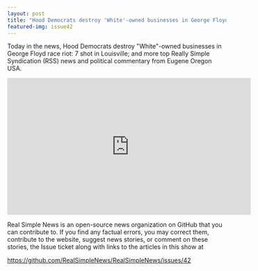```yaml
---
layout: post
title: "Hood Democrats destroy 'White'-owned businesses in George Floyd race riot: 7 shot in Louisville"
featured-img: issue42
---
```


Today in the news, Hood Democrats destroy "White"-owned businesses in George Floyd race riot: 7 shot in Louisville; and more top Really Simple Syndication (RSS) news and political commentary from Eugene Oregon USA.

<iframe width="560" height="315" src="https://www.youtube.com/embed/9kSk2jQW4EM" frameborder="0" allow="accelerometer; autoplay; encrypted-media; gyroscope; picture-in-picture" allowfullscreen></iframe>

Real Simple News is an open-source news organization on GitHub that you can contribute to. If you find any factual errors, you may correct them, contribute to the website, suggest news stories, or comment on these stories, the Issue ticket along with links to the articles in this show at 

<https://github.com/RealSimpleNews/RealSimpleNews/issues/42>
